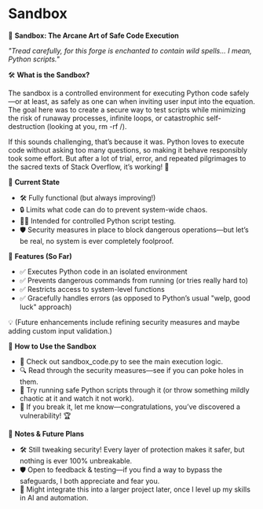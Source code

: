 # Sandbox

📜 **Sandbox: The Arcane Art of Safe Code Execution**

   *"Tread carefully, for this forge is enchanted to contain wild spells... I mean, Python scripts."*
    
🛠 **What is the Sandbox?**

The sandbox is a controlled environment for executing Python code safely—or at least, as safely as one can when inviting user input into the equation. The goal here was to create a secure way to test scripts while minimizing the risk of runaway processes, infinite loops, or catastrophic self-destruction (looking at you, rm -rf /).

If this sounds challenging, that’s because it was. Python loves to execute code without asking too many questions, so making it behave responsibly took some effort. But after a lot of trial, error, and repeated pilgrimages to the sacred texts of Stack Overflow, it’s working! 🎉

📌 **Current State**

- 🛠 Fully functional (but always improving!)
- 🔒 Limits what code can do to prevent system-wide chaos.
- 🧑‍💻 Intended for controlled Python script testing.
- 🛡 Security measures in place to block dangerous operations—but let’s be real, no system is ever completely foolproof.

🧪 **Features (So Far)**

- ✅ Executes Python code in an isolated environment
- ✅ Prevents dangerous commands from running (or tries really hard to)
- ✅ Restricts access to system-level functions
- ✅ Gracefully handles errors (as opposed to Python’s usual "welp, good luck" approach)

💡 (Future enhancements include refining security measures and maybe adding custom input validation.)

📖 **How to Use the Sandbox**

- 📂 Check out sandbox_code.py to see the main execution logic.
- 🔍 Read through the security measures—see if you can poke holes in them.
- 📝 Try running safe Python scripts through it (or throw something mildly chaotic at it and watch it not work).
- 🎩 If you break it, let me know—congratulations, you’ve discovered a vulnerability! 🏆

  
 📌 **Notes & Future Plans**

- 🛠 Still tweaking security! Every layer of protection makes it safer, but nothing is ever 100% unbreakable.
- 🛡 Open to feedback & testing—if you find a way to bypass the safeguards, I both appreciate and fear you.
- 🚀 Might integrate this into a larger project later, once I level up my skills in AI and automation.
